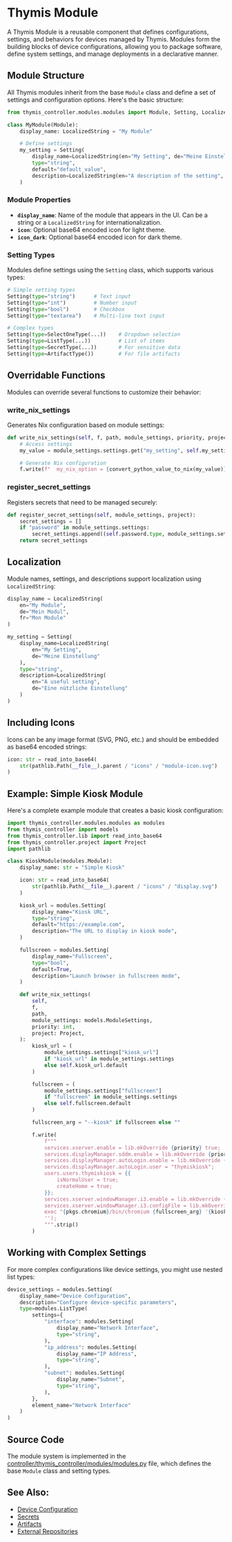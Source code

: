 # Thymis Module

A Thymis Module is a reusable component that defines configurations, settings, and behaviors for devices managed by Thymis. Modules form the building blocks of device configurations, allowing you to package software, define system settings, and manage deployments in a declarative manner.

## Module Structure

All Thymis modules inherit from the base `Module` class and define a set of settings and configuration options. Here's the basic structure:

```python
from thymis_controller.modules.modules import Module, Setting, LocalizedString

class MyModule(Module):
    display_name: LocalizedString = "My Module"

    # Define settings
    my_setting = Setting(
        display_name=LocalizedString(en="My Setting", de="Meine Einstellung"),
        type="string",
        default="default_value",
        description=LocalizedString(en="A description of the setting", de="Eine Beschreibung der Einstellung"),
    )
```

### Module Properties

- **`display_name`**: Name of the module that appears in the UI. Can be a string or a `LocalizedString` for internationalization.
- **`icon`**: Optional base64 encoded icon for light theme.
- **`icon_dark`**: Optional base64 encoded icon for dark theme.

### Setting Types

Modules define settings using the `Setting` class, which supports various types:

```python
# Simple setting types
Setting(type="string")      # Text input
Setting(type="int")         # Number input
Setting(type="bool")        # Checkbox
Setting(type="textarea")    # Multi-line text input

# Complex types
Setting(type=SelectOneType(...))    # Dropdown selection
Setting(type=ListType(...))         # List of items
Setting(type=SecretType(...))       # For sensitive data
Setting(type=ArtifactType())        # For file artifacts
```

## Overridable Functions

Modules can override several functions to customize their behavior:

### write_nix_settings

Generates Nix configuration based on module settings:

```python
def write_nix_settings(self, f, path, module_settings, priority, project):
    # Access settings
    my_value = module_settings.settings.get("my_setting", self.my_setting.default)

    # Generate Nix configuration
    f.write(f"  my_nix_option = {convert_python_value_to_nix(my_value)};")
```

### register_secret_settings

Registers secrets that need to be managed securely:

```python
def register_secret_settings(self, module_settings, project):
    secret_settings = []
    if "password" in module_settings.settings:
        secret_settings.append((self.password.type, module_settings.settings["password"]))
    return secret_settings
```

## Localization

Module names, settings, and descriptions support localization using `LocalizedString`:

```python
display_name = LocalizedString(
    en="My Module",
    de="Mein Modul",
    fr="Mon Module"
)

my_setting = Setting(
    display_name=LocalizedString(
        en="My Setting",
        de="Meine Einstellung"
    ),
    type="string",
    description=LocalizedString(
        en="A useful setting",
        de="Eine nützliche Einstellung"
    )
)
```

## Including Icons

Icons can be any image format (SVG, PNG, etc.) and should be embedded as base64 encoded strings:

```python
icon: str = read_into_base64(
    str(pathlib.Path(__file__).parent / "icons" / "module-icon.svg")
)
```

## Example: Simple Kiosk Module

Here's a complete example module that creates a basic kiosk configuration:

```python
import thymis_controller.modules.modules as modules
from thymis_controller import models
from thymis_controller.lib import read_into_base64
from thymis_controller.project import Project
import pathlib

class KioskModule(modules.Module):
    display_name: str = "Simple Kiosk"

    icon: str = read_into_base64(
        str(pathlib.Path(__file__).parent / "icons" / "display.svg")
    )

    kiosk_url = modules.Setting(
        display_name="Kiosk URL",
        type="string",
        default="https://example.com",
        description="The URL to display in kiosk mode",
    )

    fullscreen = modules.Setting(
        display_name="Fullscreen",
        type="bool",
        default=True,
        description="Launch browser in fullscreen mode",
    )

    def write_nix_settings(
        self,
        f,
        path,
        module_settings: models.ModuleSettings,
        priority: int,
        project: Project,
    ):
        kiosk_url = (
            module_settings.settings["kiosk_url"]
            if "kiosk_url" in module_settings.settings
            else self.kiosk_url.default
        )

        fullscreen = (
            module_settings.settings["fullscreen"]
            if "fullscreen" in module_settings.settings
            else self.fullscreen.default
        )

        fullscreen_arg = "--kiosk" if fullscreen else ""

        f.write(
            f"""
            services.xserver.enable = lib.mkOverride {priority} true;
            services.displayManager.sddm.enable = lib.mkOverride {priority} true;
            services.displayManager.autoLogin.enable = lib.mkOverride {priority} true;
            services.displayManager.autoLogin.user = "thymiskiosk";
            users.users.thymiskiosk = {{
                isNormalUser = true;
                createHome = true;
            }};
            services.xserver.windowManager.i3.enable = lib.mkOverride {priority} true;
            services.xserver.windowManager.i3.configFile = lib.mkOverride {priority} (pkgs.writeText "i3-config" ''
            exec "{pkgs.chromium}/bin/chromium {fullscreen_arg} '{kiosk_url}'"
            '');
            """.strip()
        )
```

## Working with Complex Settings

For more complex configurations like device settings, you might use nested list types:

```python
device_settings = modules.Setting(
    display_name="Device Configuration",
    description="Configure device-specific parameters",
    type=modules.ListType(
        settings={
            "interface": modules.Setting(
                display_name="Network Interface",
                type="string",
            ),
            "ip_address": modules.Setting(
                display_name="IP Address",
                type="string",
            ),
            "subnet": modules.Setting(
                display_name="Subnet",
                type="string",
            ),
        },
        element_name="Network Interface"
    )
)
```

## Source Code

The module system is implemented in the [controller/thymis_controller/modules/modules.py](https://github.com/Thymis-io/thymis/blob/master/controller/thymis_controller/modules/modules.py) file, which defines the base `Module` class and setting types.

## See Also:
- [Device Configuration](configuration.md)
- [Secrets](secrets.md)
- [Artifacts](artifacts.md)
- [External Repositories](../../external-projects/external-repositories.md)
